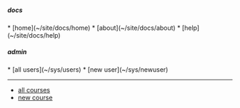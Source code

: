 <!-- navigation menu for umber site -->

<div access='all'>
<h5>docs</h5>
<div markdown=1>
* [home](~/site/docs/home)
* [about](~/site/docs/about)
* [help](~/site/docs/help)
</div>
</div>

<div access='admin'>
<h5>admin</h5>
<div markdown=1>
* [all users](~/sys/users)
* [new user](~/sys/newuser)

----

* [all courses](~/sys/courses)
* [new course](~/sys/newcourse)
</div>
</div>
